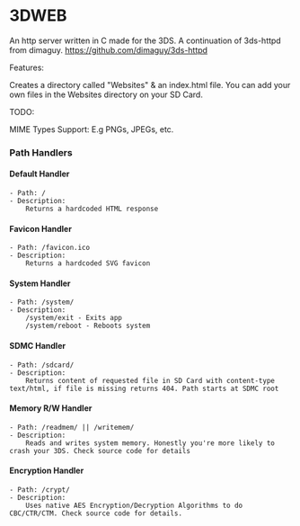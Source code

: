 # 3DWEB
An http server written in C made for the 3DS. A continuation of 3ds-httpd from dimaguy. https://github.com/dimaguy/3ds-httpd

Features:

Creates a directory called "Websites" & an index.html file. You can add your own files in the Websites directory on your SD Card.

TODO:

MIME Types Support: E.g PNGs, JPEGs, etc.

### Path Handlers
#### Default Handler  
	- Path: /  
	- Description:  
		Returns a hardcoded HTML response  
#### Favicon Handler  
	- Path: /favicon.ico  
	- Description:  
		Returns a hardcoded SVG favicon  
#### System Handler  
	- Path: /system/  
	- Description:  
		/system/exit - Exits app  
		/system/reboot - Reboots system  
#### SDMC Handler  
	- Path: /sdcard/  
	- Description:  
		Returns content of requested file in SD Card with content-type text/html, if file is missing returns 404. Path starts at SDMC root  
#### Memory R/W Handler  
	- Path: /readmem/ || /writemem/  
	- Description:  
		Reads and writes system memory. Honestly you're more likely to crash your 3DS. Check source code for details  
#### Encryption Handler  
	- Path: /crypt/  
	- Description:  
		Uses native AES Encryption/Decryption Algorithms to do CBC/CTR/CTM. Check source code for details.
